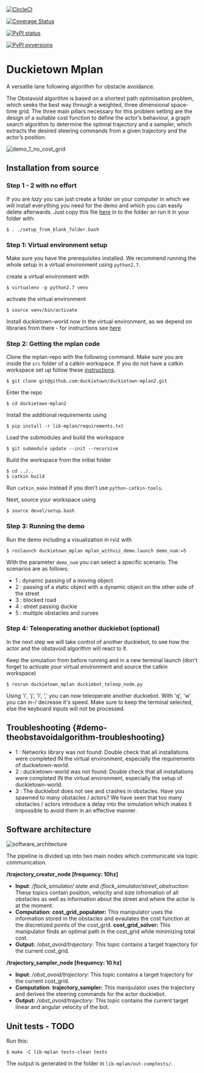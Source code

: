 [![CircleCI](https://circleci.com/gh/duckietown/duckietown-mplan.svg?style=shield)](https://circleci.com/gh/duckietown/duckietown-mplan)

[![Coverage Status](https://coveralls.io/repos/github/duckietown/duckietown-mplan/badge.svg?branch=master18)](https://coveralls.io/github/duckietown/duckietown-mplan?branch=master18)

[![PyPI status](https://img.shields.io/pypi/status/duckietown_mplan.svg)](https://pypi.python.org/pypi/duckietown_mplan/)


[![PyPI pyversions](https://img.shields.io/pypi/pyversions/duckietown_mplan.svg)](https://pypi.python.org/pypi/duckietown_mplan/)


# Duckietown Mplan

A versatile lane following algorithm for obstacle avoidance.

The Obstavoid algorithm is based on a shortest path optimisation problem, which seeks the best way through a weighted, three dimensional space-time grid. The three main pillars necessary for this problem setting are the design of a suitable cost function to define the actor’s behaviour, a graph search algorithm to determine the optimal trajectory and a sampler, which extracts the desired steering commands from a given trajectory and the actor’s position.

![demo_1_no_cost_grid](https://user-images.githubusercontent.com/32458198/50254958-56837180-03f0-11e9-8e8b-1a34f42c1285.gif)

## Installation from source


### Step 1 - 2 with no effort

If you are *lazy* you can just create a folder on your computer in which we will install everything you need for the demo and which you can easily delete afterwards. Just copy this file [here](https://raw.githubusercontent.com/duckietown/duckietown-mplan2/master/setup/setup_from_blank_folder.bash) in to the folder an run it in your folder with:

```
$ . ./setup_from_blank_folder.bash
```


### Step 1: Virtual environment setup

Make sure you have the prerequisites installed. We recommend running the whole setup in a virtual environment using `python2.7`.

create a virtual environment with
```
$ virtualenv -p python2.7 venv
```
activate the virtual environment
```
$ source venv/bin/activate
```

Install duckietown-world now in the virtual environment, as we depend on libraries from there - for instructions see [here](https://github.com/duckietown/duckietown-world)


### Step 2: Getting the mplan code

Clone the mplan-repo with the following command. Make sure you are inside the `src` folder of a catkin workspace. If you do not have a catkin workspace set up follow these [instructions](https://github.com/duckietown/duckietown-mplan/wiki/Setting-up-a-catkin-workspace).
```
$ git clone git@github.com:duckietown/duckietown-mplan2.git
```

Enter the repo
```
$ cd duckietown-mplan2
```

Install the additional requirements using
```
$ pip install -r lib-mplan/requirements.txt
```

Load the submodules and build the workspace
```
$ git submodule update --init --recursive
```

Build the workspace from the initial folder
```
$ cd ../..
$ catkin build
```
Run `catkin_make` instead if you don't use `python-catkin-tools`.

Next, source your workspace using
```
$ source devel/setup.bash
```

### Step 3: Running the demo

Run the demo including a visualization in rviz with 
```
$ roslaunch duckietown_mplan mplan_withviz_demo.launch demo_num:=5

```
With the parameter `demo_num` you can select a specific scenario. The scenarios are as follows:
 * 1 : dynamic passing of a moving object
 * 2 : passing of a static object with a dynamic object on the other side of the street
 * 3 : blocked road
 * 4 : street passing duckie
 * 5 : multiple obstacles and curves
  
### Step 4: Teleoperating another duckiebot (optional)


In the next step we will take control of another duckiebot, to see how the actor and the obstavoid algorithm will react to it.

Keep the simulation from before running and in a new terminal launch (don't forget to activate your virtual environment and source the catkin workspace)
```
$ rosrun duckietown_mplan duckiebot_teleop_node.py
```
Using 'i', 'j', 'l', ',' you can now teleoperate another duckiebot. With 'q', 'w' you can in-/ decrease it's speed. Make sure to keep the terminal selected, else the keyboard inputs will not be processed.


## Troubleshooting {#demo-theobstavoidalgorithm-troubleshooting}

 * 1 : Networkx library was not found: Double check that all installations were completed IN the virtual environment, especially the requirements of duckietown-world.
 * 2 : duckietown-world was not found: Double check that all installations were completed IN the virtual environment, especially the setup of duckietown-world.
 * 3 : The duckiebot does not see and crashes in obstacles. Have you spawned to many obstacles / actors? We have seen that too many obstacles / actors introduce a delay into the simulation which makes it impossible to avoid them in an effective manner.
 


## Software architecture

![software_architecture](https://user-images.githubusercontent.com/32458198/50254819-d826cf80-03ef-11e9-9b3c-c1209eeb25d0.jpg)


The pipeline is divided up into two main nodes which communicate via topic communication.

**/trajectory_creator_node [frequency: 10hz]**
* **Input**: */flock_simulator/ state* and */flock_simulator/street_obstruction*: These topics contain position, velocity and size infromation of all obstacles as well as information about the street and where the actor is at the moment. 
* **Computation**: 
**cost_grid_populator:** This manipulator uses the information stored in the obstacles and evaulates the cost function at the discretized points of the cost_grid.
**cost_grid_solver:** This manipulator finds an optimal path in the cost_grid while minimizing total cost.
* **Output:** */obst_avoid/trajectory*: This topic contains a target trajectory for the current cost_grid.

**/trajectory_sampler_node [frequency: 10 hz]**
* **Input**: */obst_avoid/trajectory*: This topic contains a target trajectory for the current cost_grid.
* **Computation**: 
**trajectory_sampler:** This manipulator uses the trajectory and derives the steering commands for the actor duckiebot.
* **Output:** */obst_avoid/trajectory*: This topic contains the current target linear and angular velocity of the bot.


## Unit tests - TODO

Run this:

    $ make -C lib-mplan tests-clean tests

The output is generated in the folder in `lib-mplan/out-comptests/`.


